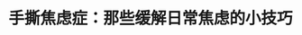 ---
title: 手撕焦虑症：那些缓解日常焦虑的小技巧
tags: [Aspie, 孤独症谱系]
color: info
description: 每三人中就有一人都在生命中的某个时候遭遇焦虑症。我曾经担心焦虑的消失会使我效率降低，药物控制后我才发现，原来我浪费在焦虑纠结注意力涣散的时间和痛苦竟然是那么多
external_url: http://mp.weixin.qq.com/s?__biz=MzIyMzgyMjY5NQ==&amp;mid=2247483945&amp;idx=1&amp;sn=ae811fb442ab4e0a43477777ae56e1ec&amp;chksm=e8191421df6e9d3715cdcd3beed432c728c398d21f03dc8275b8730047d9f7a5b2a132f9d06a&amp;scene=27#wechat_redirect
---